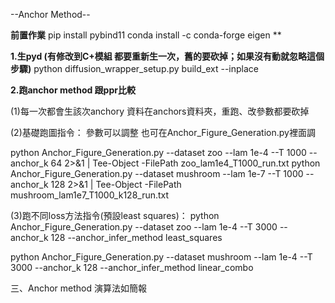 --Anchor Method--

**前置作業**
pip install pybind11
conda install -c conda-forge eigen
**

**1.生pyd (有修改到C+模組 都要重新生一次，舊的要砍掉；如果沒有動就忽略這個步驟)**
python diffusion_wrapper_setup.py build_ext --inplace


**2.跑anchor method 跟ppr比較**

(1)每一次都會生該次anchory 資料在anchors資料夾，重跑、改參數都要砍掉

(2)基礎跑圖指令： 參數可以調整 也可在Anchor_Figure_Generation.py裡面調


python Anchor_Figure_Generation.py --dataset zoo --lam 1e-4 --T 1000 --anchor_k 64 2>&1 | Tee-Object -FilePath zoo_lam1e4_T1000_run.txt
python Anchor_Figure_Generation.py --dataset mushroom --lam 1e-7 --T 1000 --anchor_k 128 2>&1 | Tee-Object -FilePath mushroom_lam1e7_T1000_k128_run.txt


(3)跑不同loss方法指令(預設least squares)：
python Anchor_Figure_Generation.py --dataset zoo --lam 1e-4 --T 3000 --anchor_k 128 --anchor_infer_method least_squares

python Anchor_Figure_Generation.py --dataset mushroom --lam 1e-4 --T 3000 --anchor_k 128 --anchor_infer_method linear_combo


三、Anchor method 演算法如簡報


